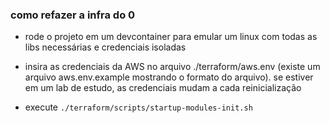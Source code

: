 ### como refazer a infra do 0

- rode o projeto em um devcontainer para emular um linux com todas as libs necessárias e credenciais isoladas

- insira as credenciais da AWS no arquivo ./terraform/aws.env (existe um arquivo aws.env.example mostrando o formato do arquivo). se estiver em um lab de estudo, as credenciais mudam a cada reinicialização

- execute `./terraform/scripts/startup-modules-init.sh`
